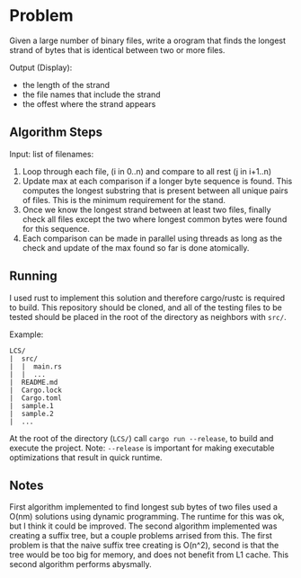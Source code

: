 # Problem
Given a large number of binary files, write a orogram that finds the longest strand of bytes that is identical between two or more files.

Output (Display):
- the length of the strand
- the file names that include the strand
- the offest where the strand appears

## Algorithm Steps
Input: list of filenames:

1. Loop through each file, (i in 0..n) and compare to all rest (j in i+1..n)
2. Update max at each comparison if a longer byte sequence is found. This computes the longest substring that is present between all unique pairs of files. This is the minimum requirement for the stand.
3. Once we know the longest strand between at least two files, finally check all files except the two where longest common bytes were found for this sequence.
4. Each comparison can be made in parallel using threads as long as the check and update of the max found so far is done atomically.

## Running
I used rust to implement this solution and therefore cargo/rustc is required to build.
This repository should be cloned, and all of the testing files to be tested should be placed in the root of the directory as neighbors with `src/`. 

Example:
```shell
LCS/
|  src/
|  |  main.rs
|  |  ...
|  README.md
|  Cargo.lock
|  Cargo.toml
|  sample.1
|  sample.2
|  ... 
```
At the root of the directory (`LCS/`) call `cargo run --release`, to build and execute the project.
Note: `--release` is important for making executable optimizations that result in quick runtime.

## Notes
First algorithm implemented to find longest sub bytes of two files used a O(nm) solutions using dynamic programming. The runtime for this was ok, but I think it could be improved. The second algorithm implemented was creating a suffix tree, but a couple problems arrised from this. The first problem is that the naive suffix tree creating is O(n^2), second is that the tree would be too big for memory, and does not benefit from L1 cache. This second algorithm performs abysmally. 
